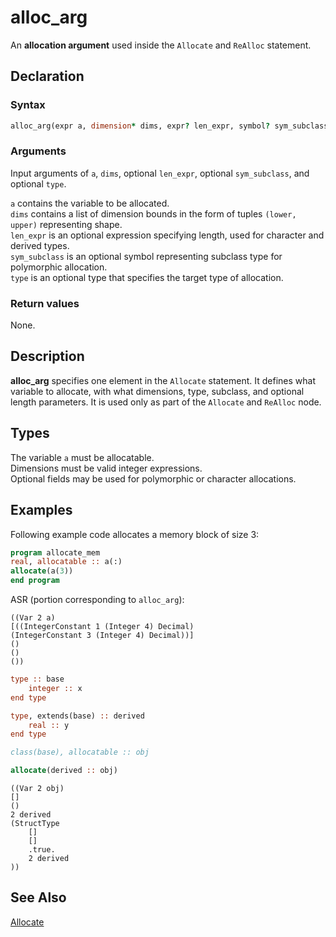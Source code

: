 # alloc_arg

An **allocation argument** used inside the `Allocate` and `ReAlloc` statement.

## Declaration

### Syntax

```fortran
alloc_arg(expr a, dimension* dims, expr? len_expr, symbol? sym_subclass, ttype? type)
```

### Arguments

Input arguments of `a`, `dims`, optional `len_expr`, optional `sym_subclass`, and optional `type`.

`a` contains the variable to be allocated.  
`dims` contains a list of dimension bounds in the form of tuples `(lower, upper)` representing shape.  
`len_expr` is an optional expression specifying length, used for character and derived types.  
`sym_subclass` is an optional symbol representing subclass type for polymorphic allocation.  
`type` is an optional type that specifies the target type of allocation.

### Return values

None.

## Description

**alloc_arg** specifies one element in the `Allocate` statement. It defines what variable to allocate, with what dimensions, type, subclass, and optional length parameters. It is used only as part of the `Allocate` and `ReAlloc` node.

## Types

The variable `a` must be allocatable.  
Dimensions must be valid integer expressions.  
Optional fields may be used for polymorphic or character allocations.

## Examples

Following example code allocates a memory block of size 3:

```fortran
program allocate_mem
real, allocatable :: a(:)
allocate(a(3))
end program
```

ASR (portion corresponding to `alloc_arg`):

```
((Var 2 a)
[((IntegerConstant 1 (Integer 4) Decimal)
(IntegerConstant 3 (Integer 4) Decimal))]
()
()
())
```

```fortran
type :: base
    integer :: x
end type

type, extends(base) :: derived
    real :: y
end type

class(base), allocatable :: obj

allocate(derived :: obj)
```

```
((Var 2 obj)
[]
()
2 derived
(StructType
    []
    []
    .true.
    2 derived
))
```


## See Also

[Allocate](#allocate)
